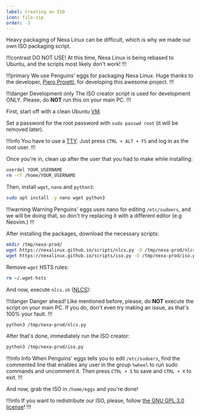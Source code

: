 ```yaml
---
label: Creating an ISO
icon: file-zip
order: -3
---
```


Heavy packaging of Nexa Linux can be difficult, which is why we made our own ISO packaging script.

!!!contrast DO NOT USE!
At this time, Nexa Linux is being rebased to Ubuntu, and the scripts most likely don't work!
!!!

!!!primary
We use Penguins' eggs for packaging Nexa Linux. Huge thanks to the developer, [Piero Proietti](https://github.com/pieroproietti), for developing this awesome project.
!!!

!!!danger Development only
The ISO creator script is used for development ONLY. Please, do **NOT** run this on your main PC.
!!!

First, start off with a clean Ubuntu [VM](https://en.wikipedia.org/wiki/Virtual_machine).

Set a password for the root password with `sudo passwd root` (it will be removed later).

!!!info
You have to use a [TTY](<https://en.wikipedia.org/wiki/Tty_(Unix)>). Just press `CTRL + ALT + F5` and log in as the root user.
!!!

Once you're in, clean up after the user that you had to make while installing:

```bash
userdel YOUR_USERNAME
rm -rf /home/YOUR_USERNAME
```

Then, install `wget`, `nano` and `python3`:

```bash
sudo apt install -y nano wget python3
```

!!!warning Warning
Penguins' eggs uses nano for editing `/etc/sudoers`, and we will be doing that, so don't try replacing it with a different editor (e.g Neovim.)
!!!

After installing the packages, download the necessary scripts:

```bash
mkdir /tmp/nexa-prod/
wget https://nexalinux.github.io/scripts/nlcs.py -O /tmp/nexa-prod/nlcs.py
wget https://nexalinux.github.io/scripts/iso.py -O /tmp/nexa-prod/iso.py
```

Remove `wget` HSTS rules:

```bash
rm ~/.wget-hsts
```

And now, execute `nlcs.sh` ([NLCS](https://docs.nexalinux.xyz/developers/nlcs/)):

!!!danger Danger ahead!
Like mentioned before, please, do **NOT** execute the script on your main PC. If you do, don't even try making an issue, as that's 100% your fault.
!!!

```bash
python3 /tmp/nexa-prod/nlcs.py
```

After that's done, immediately run the ISO creator:

```bash
python3 /tmp/nexa-prod/iso.py
```

!!!info Info
When Penguins' eggs tells you to edit `/etc/sudoers`, find the commented line that enables any user in the group `%wheel` to run sudo commands and uncomment it. Then press `CTRL + S` to save and `CTRL + X` to exit.
!!!

And now, grab the ISO in `/home/eggs` and you're done!

!!!info
If you want to redistribute our ISO, please, follow [the GNU GPL 3.0 license](https://nexalinux.xyz/license.txt)!
!!!
